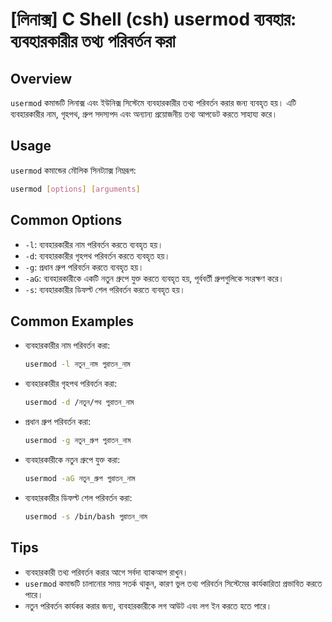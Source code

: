 # [লিনাক্স] C Shell (csh) usermod ব্যবহার: ব্যবহারকারীর তথ্য পরিবর্তন করা

## Overview
`usermod` কমান্ডটি লিনাক্স এবং ইউনিক্স সিস্টেমে ব্যবহারকারীর তথ্য পরিবর্তন করার জন্য ব্যবহৃত হয়। এটি ব্যবহারকারীর নাম, গৃহপথ, গ্রুপ সদস্যপদ এবং অন্যান্য প্রয়োজনীয় তথ্য আপডেট করতে সাহায্য করে।

## Usage
`usermod` কমান্ডের মৌলিক সিনট্যাক্স নিম্নরূপ:

```bash
usermod [options] [arguments]
```

## Common Options
- `-l`: ব্যবহারকারীর নাম পরিবর্তন করতে ব্যবহৃত হয়।
- `-d`: ব্যবহারকারীর গৃহপথ পরিবর্তন করতে ব্যবহৃত হয়।
- `-g`: প্রধান গ্রুপ পরিবর্তন করতে ব্যবহৃত হয়।
- `-aG`: ব্যবহারকারীকে একটি নতুন গ্রুপে যুক্ত করতে ব্যবহৃত হয়, পূর্ববর্তী গ্রুপগুলিকে সংরক্ষণ করে।
- `-s`: ব্যবহারকারীর ডিফল্ট শেল পরিবর্তন করতে ব্যবহৃত হয়।

## Common Examples
- ব্যবহারকারীর নাম পরিবর্তন করা:
  ```bash
  usermod -l নতুন_নাম পুরাতন_নাম
  ```

- ব্যবহারকারীর গৃহপথ পরিবর্তন করা:
  ```bash
  usermod -d /নতুন/পথ পুরাতন_নাম
  ```

- প্রধান গ্রুপ পরিবর্তন করা:
  ```bash
  usermod -g নতুন_গ্রুপ পুরাতন_নাম
  ```

- ব্যবহারকারীকে নতুন গ্রুপে যুক্ত করা:
  ```bash
  usermod -aG নতুন_গ্রুপ পুরাতন_নাম
  ```

- ব্যবহারকারীর ডিফল্ট শেল পরিবর্তন করা:
  ```bash
  usermod -s /bin/bash পুরাতন_নাম
  ```

## Tips
- ব্যবহারকারী তথ্য পরিবর্তন করার আগে সর্বদা ব্যাকআপ রাখুন।
- `usermod` কমান্ডটি চালানোর সময় সতর্ক থাকুন, কারণ ভুল তথ্য পরিবর্তন সিস্টেমের কার্যকারিতা প্রভাবিত করতে পারে।
- নতুন পরিবর্তন কার্যকর করার জন্য, ব্যবহারকারীকে লগ আউট এবং লগ ইন করতে হতে পারে।